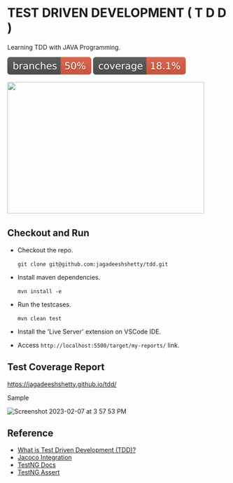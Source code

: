 # TEST DRIVEN DEVELOPMENT ( T D D )

Learning TDD with JAVA Programming.

![](.github/badges/branches.svg)
![](.github/badges/jacoco.svg)

<img src="https://marsner.com/wp-content/uploads/test-driven-development-TDD.png"  width="450" height="300">

## Checkout and Run

- Checkout the repo.

  `git clone git@github.com:jagadeeshshetty/tdd.git`
- Install maven dependencies.

  `mvn install -e`
- Run the testcases.

  `mvn clean test`
- Install the 'Live Server' extension on VSCode IDE.
- Access `http://localhost:5500/target/my-reports/` link.

## Test Coverage Report

https://jagadeeshshetty.github.io/tdd/

Sample

<img width="1161" alt="Screenshot 2023-02-07 at 3 57 53 PM" src="https://user-images.githubusercontent.com/1790616/217220012-6fa45f38-8fcb-4e01-b918-9f35ab95e806.png">

## Reference

- [What is Test Driven Development (TDD)?](https://www.guru99.com/test-driven-development.html)
- [Jacoco Integration](https://github.com/Java-Techie-jt/jacoco-codecoverage)
- [TestNG Docs](https://testng-docs.readthedocs.io/)
- [TestNG Assert](https://www.javadoc.io/doc/org.testng/testng/6.8.17/org/testng/Assert.html)
